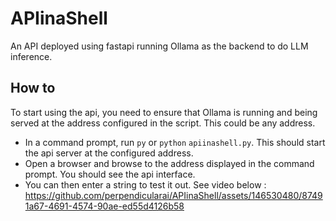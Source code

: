 # APIinaShell
An API deployed using fastapi running Ollama as the backend to do LLM inference.

## How to
To start using the api, you need to ensure that Ollama is running and being served at the address configured in the script. This could be any address.
- In a command prompt, run `py` or `python` `apiinashell.py`.
This should start the api server at the configured address.
- Open a browser and browse to the address displayed in the command prompt. You should see the api interface.
- You can then enter a string to test it out. See video below :
https://github.com/perpendicularai/APIinaShell/assets/146530480/87491a67-4691-4574-90ae-ed55d4126b58

